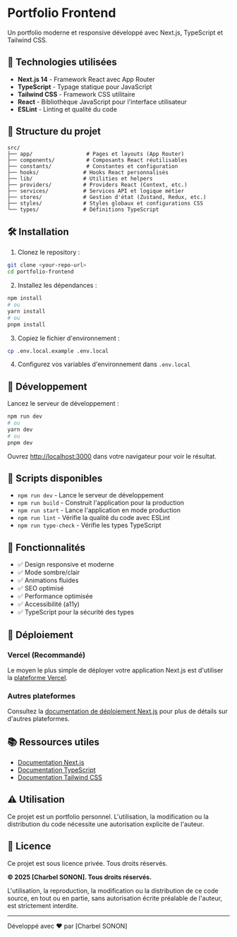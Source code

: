 # Portfolio Frontend

Un portfolio moderne et responsive développé avec Next.js, TypeScript et Tailwind CSS.

## 🚀 Technologies utilisées

- **Next.js 14** - Framework React avec App Router
- **TypeScript** - Typage statique pour JavaScript
- **Tailwind CSS** - Framework CSS utilitaire
- **React** - Bibliothèque JavaScript pour l'interface utilisateur
- **ESLint** - Linting et qualité du code

## 📁 Structure du projet

```
src/
├── app/                 # Pages et layouts (App Router)
├── components/          # Composants React réutilisables
├── constants/           # Constantes et configuration
├── hooks/              # Hooks React personnalisés
├── lib/                # Utilities et helpers
├── providers/          # Providers React (Context, etc.)
├── services/           # Services API et logique métier
├── stores/             # Gestion d'état (Zustand, Redux, etc.)
├── styles/             # Styles globaux et configurations CSS
└── types/              # Définitions TypeScript
```

## 🛠️ Installation

1. Clonez le repository :
```bash
git clone <your-repo-url>
cd portfolio-frontend
```

2. Installez les dépendances :
```bash
npm install
# ou
yarn install
# ou
pnpm install
```

3. Copiez le fichier d'environnement :
```bash
cp .env.local.example .env.local
```

4. Configurez vos variables d'environnement dans `.env.local`

## 🚀 Développement

Lancez le serveur de développement :

```bash
npm run dev
# ou
yarn dev
# ou
pnpm dev
```

Ouvrez [http://localhost:3000](http://localhost:3000) dans votre navigateur pour voir le résultat.

## 📝 Scripts disponibles

- `npm run dev` - Lance le serveur de développement
- `npm run build` - Construit l'application pour la production
- `npm run start` - Lance l'application en mode production
- `npm run lint` - Vérifie la qualité du code avec ESLint
- `npm run type-check` - Vérifie les types TypeScript

## 🎨 Fonctionnalités

- ✅ Design responsive et moderne
- ✅ Mode sombre/clair
- ✅ Animations fluides
- ✅ SEO optimisé
- ✅ Performance optimisée
- ✅ Accessibilité (a11y)
- ✅ TypeScript pour la sécurité des types

## 🚀 Déploiement

### Vercel (Recommandé)

Le moyen le plus simple de déployer votre application Next.js est d'utiliser la [plateforme Vercel](https://vercel.com/new?utm_medium=default-template&filter=next.js&utm_source=create-next-app&utm_campaign=create-next-app-readme).

### Autres plateformes

Consultez la [documentation de déploiement Next.js](https://nextjs.org/docs/app/building-your-application/deploying) pour plus de détails sur d'autres plateformes.

## 📚 Ressources utiles

- [Documentation Next.js](https://nextjs.org/docs)
- [Documentation TypeScript](https://www.typescriptlang.org/docs/)
- [Documentation Tailwind CSS](https://tailwindcss.com/docs)

## ⚠️ Utilisation

Ce projet est un portfolio personnel. L'utilisation, la modification ou la distribution du code nécessite une autorisation explicite de l'auteur.

## 📄 Licence

Ce projet est sous licence privée. Tous droits réservés.

**© 2025 [Charbel SONON]. Tous droits réservés.**

L'utilisation, la reproduction, la modification ou la distribution de ce code source, en tout ou en partie, sans autorisation écrite préalable de l'auteur, est strictement interdite.

---

Développé avec ❤️ par [Charbel SONON]